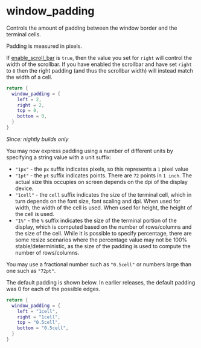 # window_padding

Controls the amount of padding between the window border and the
terminal cells.

Padding is measured in pixels.

If [enable_scroll_bar](enable_scroll_bar.md) is `true`, then the value you
set for `right` will control the width of the scrollbar.  If you have
enabled the scrollbar and have set `right` to `0` then the right padding
(and thus the scrollbar width) will instead match the width of a cell.

```lua
return {
  window_padding = {
    left = 2,
    right = 2,
    top = 0,
    bottom = 0,
  }
}
```

*Since: nightly builds only*

You may now express padding using a number of different units by specifying
a string value with a unit suffix:

* `"1px"` - the `px` suffix indicates pixels, so this represents a `1` pixel value
* `"1pt"` - the `pt` suffix indicates points.  There are `72` points in `1 inch`.  The actual size this occupies on screen depends on the dpi of the display device.
* `"1cell"` - the `cell` suffix indicates the size of the terminal cell, which in turn depends on the font size, font scaling and dpi.  When used for width, the width of the cell is used.  When used for height, the height of the cell is used.
* `"1%"` - the `%` suffix indicates the size of the terminal portion of the display, which is computed based on the number of rows/columns and the size of the cell.  While it is possible to specify percentage, there are some resize scenarios where the percentage value may not be 100% stable/deterministic, as the size of the padding is used to compute the number of rows/columns.

You may use a fractional number such as `"0.5cell"` or numbers large than one such as `"72pt"`.

The default padding is shown below.  In earlier releases, the default padding was 0 for each of the possible edges.

```lua
return {
  window_padding = {
    left = "1cell",
    right = "1cell",
    top = "0.5cell",
    bottom = "0.5cell",
  }
}
```

